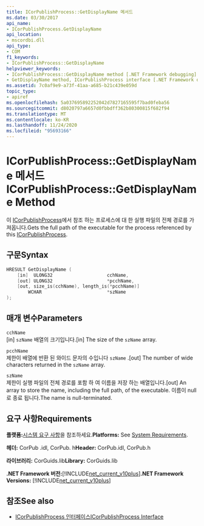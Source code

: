 ```yaml
---
title: ICorPublishProcess::GetDisplayName 메서드
ms.date: 03/30/2017
api_name:
- ICorPublishProcess.GetDisplayName
api_location:
- mscordbi.dll
api_type:
- COM
f1_keywords:
- ICorPublishProcess::GetDisplayName
helpviewer_keywords:
- ICorPublishProcess::GetDisplayName method [.NET Framework debugging]
- GetDisplayName method, ICorPublishProcess interface [.NET Framework debugging]
ms.assetid: 7c0af9e9-a73f-41aa-a685-b21c439e059d
topic_type:
- apiref
ms.openlocfilehash: 5a037695892252042d7827165595f7bad0feba56
ms.sourcegitcommit: d8020797a6657d0fbbdff362b80300815f682f94
ms.translationtype: MT
ms.contentlocale: ko-KR
ms.lasthandoff: 11/24/2020
ms.locfileid: "95693166"
---
```

# <a name="icorpublishprocessgetdisplayname-method"></a><span data-ttu-id="b4b5c-102">ICorPublishProcess::GetDisplayName 메서드</span><span class="sxs-lookup"><span data-stu-id="b4b5c-102">ICorPublishProcess::GetDisplayName Method</span></span>

<span data-ttu-id="b4b5c-103">이 [ICorPublishProcess](icorpublishprocess-interface.md)에서 참조 하는 프로세스에 대 한 실행 파일의 전체 경로를 가져옵니다.</span><span class="sxs-lookup"><span data-stu-id="b4b5c-103">Gets the full path of the executable for the process referenced by this [ICorPublishProcess](icorpublishprocess-interface.md).</span></span>  
  
## <a name="syntax"></a><span data-ttu-id="b4b5c-104">구문</span><span class="sxs-lookup"><span data-stu-id="b4b5c-104">Syntax</span></span>  
  
```cpp  
HRESULT GetDisplayName (  
    [in]  ULONG32                    cchName,
    [out] ULONG32                    *pcchName,  
    [out, size_is(cchName), length_is(*pcchName)]
        WCHAR                        *szName  
);  
```  
  
## <a name="parameters"></a><span data-ttu-id="b4b5c-105">매개 변수</span><span class="sxs-lookup"><span data-stu-id="b4b5c-105">Parameters</span></span>  

 `cchName`  
 <span data-ttu-id="b4b5c-106">[in] `szName` 배열의 크기입니다.</span><span class="sxs-lookup"><span data-stu-id="b4b5c-106">[in] The size of the `szName` array.</span></span>  
  
 `pcchName`  
 <span data-ttu-id="b4b5c-107">제한이 배열에 반환 된 와이드 문자의 수입니다 `szName` .</span><span class="sxs-lookup"><span data-stu-id="b4b5c-107">[out] The number of wide characters returned in the `szName` array.</span></span>  
  
 `szName`  
 <span data-ttu-id="b4b5c-108">제한이 실행 파일의 전체 경로를 포함 하 여 이름을 저장 하는 배열입니다.</span><span class="sxs-lookup"><span data-stu-id="b4b5c-108">[out] An array to store the name, including the full path, of the executable.</span></span> <span data-ttu-id="b4b5c-109">이름이 null로 종료 됩니다.</span><span class="sxs-lookup"><span data-stu-id="b4b5c-109">The name is null-terminated.</span></span>  
  
## <a name="requirements"></a><span data-ttu-id="b4b5c-110">요구 사항</span><span class="sxs-lookup"><span data-stu-id="b4b5c-110">Requirements</span></span>  

 <span data-ttu-id="b4b5c-111">**플랫폼:**[시스템 요구 사항](../../get-started/system-requirements.md)을 참조하세요.</span><span class="sxs-lookup"><span data-stu-id="b4b5c-111">**Platforms:** See [System Requirements](../../get-started/system-requirements.md).</span></span>  
  
 <span data-ttu-id="b4b5c-112">**헤더:** CorPub .idl, CorPub. h</span><span class="sxs-lookup"><span data-stu-id="b4b5c-112">**Header:** CorPub.idl, CorPub.h</span></span>  
  
 <span data-ttu-id="b4b5c-113">**라이브러리:** CorGuids.lib</span><span class="sxs-lookup"><span data-stu-id="b4b5c-113">**Library:** CorGuids.lib</span></span>  
  
 <span data-ttu-id="b4b5c-114">**.NET Framework 버전:**[!INCLUDE[net_current_v10plus](../../../../includes/net-current-v10plus-md.md)]</span><span class="sxs-lookup"><span data-stu-id="b4b5c-114">**.NET Framework Versions:** [!INCLUDE[net_current_v10plus](../../../../includes/net-current-v10plus-md.md)]</span></span>  
  
## <a name="see-also"></a><span data-ttu-id="b4b5c-115">참조</span><span class="sxs-lookup"><span data-stu-id="b4b5c-115">See also</span></span>

- [<span data-ttu-id="b4b5c-116">ICorPublishProcess 인터페이스</span><span class="sxs-lookup"><span data-stu-id="b4b5c-116">ICorPublishProcess Interface</span></span>](icorpublishprocess-interface.md)
